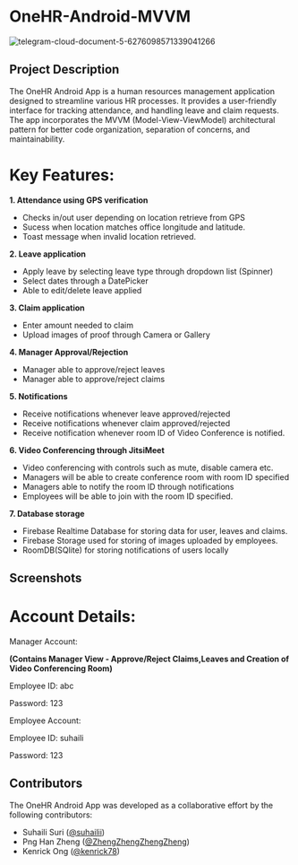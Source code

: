 # OneHR-Android-MVVM
![telegram-cloud-document-5-6276098571339041266](https://github.com/suhailii/OneHR-Android-MVVM/assets/74708728/a4f280bb-751a-41d0-bef4-b9e809898429)


## Project Description
The OneHR Android App is a human resources management application designed to streamline various HR processes. It provides a user-friendly interface for tracking attendance, and handling leave and claim requests. The app incorporates the MVVM (Model-View-ViewModel) architectural pattern for better code organization, separation of concerns, and maintainability.

# Key Features:

**1. Attendance using GPS verification**
- Checks in/out user depending on location retrieve from GPS
- Sucess when location matches office longitude and latitude.
- Toast message when invalid location retrieved.

**2. Leave application**
- Apply leave by selecting leave type through dropdown list (Spinner)
- Select dates through a DatePicker
- Able to edit/delete leave applied

**3. Claim application**
- Enter amount needed to claim
- Upload images of proof through Camera or Gallery

**4. Manager Approval/Rejection**
- Manager able to approve/reject leaves
- Manager able to approve/reject claims

**5. Notifications**
- Receive notifications whenever leave approved/rejected
- Receive notifications whenever claim approved/rejected
- Receive notification whenever room ID of Video Conference is notified.

**6. Video Conferencing through JitsiMeet**
- Video conferencing with controls such as mute, disable camera etc.
- Managers will be able to create conference room with room ID specified
- Managers able to notify the room ID through notifications
- Employees will be able to join with the room ID specified.

**7. Database storage**
- Firebase Realtime Database for storing data for user, leaves and claims.
- Firebase Storage used for storing of images uploaded by employees.
- RoomDB(SQlite) for storing notifications of users locally

## Screenshots



# Account Details:


Manager Account: 


**(Contains Manager View - Approve/Reject Claims,Leaves and Creation of Video Conferencing Room)**

Employee ID: abc
  
  
Password: 123


Employee Account:
  
  
Employee ID: suhaili 

  
Password: 123


## Contributors

The OneHR Android App was developed as a collaborative effort by the following contributors:
- Suhaili Suri ([@suhailii](https://github.com/suhailii))
- Png Han Zheng ([@ZhengZhengZhengZheng](https://github.com/ZhengZhengZhengZheng))
- Kenrick Ong ([@kenrick78](https://github.com/Kenrick78))
